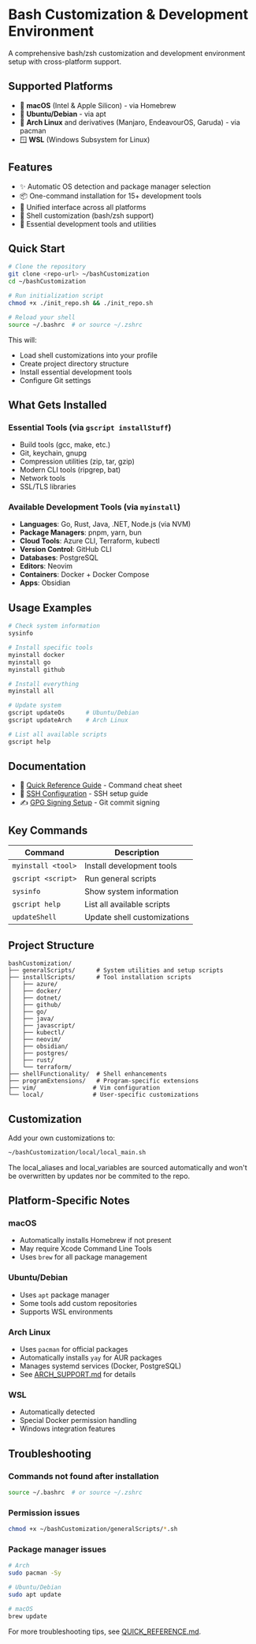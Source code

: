# Bash Customization & Development Environment

A comprehensive bash/zsh customization and development environment setup with cross-platform support.

## Supported Platforms

-   🍎 **macOS** (Intel & Apple Silicon) - via Homebrew
-   🐧 **Ubuntu/Debian** - via apt
-   🔷 **Arch Linux** and derivatives (Manjaro, EndeavourOS, Garuda) - via pacman
-   🪟 **WSL** (Windows Subsystem for Linux)

## Features

-   ✨ Automatic OS detection and package manager selection
-   📦 One-command installation for 15+ development tools
-   🔄 Unified interface across all platforms
-   🎨 Shell customization (bash/zsh support)
-   🔧 Essential development tools and utilities

## Quick Start

```bash
# Clone the repository
git clone <repo-url> ~/bashCustomization
cd ~/bashCustomization

# Run initialization script
chmod +x ./init_repo.sh && ./init_repo.sh

# Reload your shell
source ~/.bashrc  # or source ~/.zshrc
```

This will:

-   Load shell customizations into your profile
-   Create project directory structure
-   Install essential development tools
-   Configure Git settings

## What Gets Installed

### Essential Tools (via `gscript installStuff`)

-   Build tools (gcc, make, etc.)
-   Git, keychain, gnupg
-   Compression utilities (zip, tar, gzip)
-   Modern CLI tools (ripgrep, bat)
-   Network tools
-   SSL/TLS libraries

### Available Development Tools (via `myinstall`)

-   **Languages**: Go, Rust, Java, .NET, Node.js (via NVM)
-   **Package Managers**: pnpm, yarn, bun
-   **Cloud Tools**: Azure CLI, Terraform, kubectl
-   **Version Control**: GitHub CLI
-   **Databases**: PostgreSQL
-   **Editors**: Neovim
-   **Containers**: Docker + Docker Compose
-   **Apps**: Obsidian

## Usage Examples

```bash
# Check system information
sysinfo

# Install specific tools
myinstall docker
myinstall go
myinstall github

# Install everything
myinstall all

# Update system
gscript updateOs      # Ubuntu/Debian
gscript updateArch    # Arch Linux

# List all available scripts
gscript help
```

## Documentation

-   📖 [Quick Reference Guide](QUICK_REFERENCE.md) - Command cheat sheet
-   🔐 [SSH Configuration](SSH_CONFIG.md) - SSH setup guide
-   ✍️ [GPG Signing Setup](generalScripts/GPG_SIGNING_SETUP.md) - Git commit signing

## Key Commands

| Command            | Description                 |
| ------------------ | --------------------------- |
| `myinstall <tool>` | Install development tools   |
| `gscript <script>` | Run general scripts         |
| `sysinfo`          | Show system information     |
| `gscript help`     | List all available scripts  |
| `updateShell`      | Update shell customizations |

## Project Structure

```
bashCustomization/
├── generalScripts/      # System utilities and setup scripts
├── installScripts/      # Tool installation scripts
│   ├── azure/
│   ├── docker/
│   ├── dotnet/
│   ├── github/
│   ├── go/
│   ├── java/
│   ├── javascript/
│   ├── kubectl/
│   ├── neovim/
│   ├── obsidian/
│   ├── postgres/
│   ├── rust/
│   └── terraform/
├── shellFunctionality/  # Shell enhancements
├── programExtensions/   # Program-specific extensions
├── vim/                # Vim configuration
└── local/              # User-specific customizations
```

## Customization

Add your own customizations to:

```bash
~/bashCustomization/local/local_main.sh
```

The local_aliases and local_variables are sourced automatically and won't be overwritten by updates nor be commited to the repo.

## Platform-Specific Notes

### macOS

-   Automatically installs Homebrew if not present
-   May require Xcode Command Line Tools
-   Uses `brew` for all package management

### Ubuntu/Debian

-   Uses `apt` package manager
-   Some tools add custom repositories
-   Supports WSL environments

### Arch Linux

-   Uses `pacman` for official packages
-   Automatically installs `yay` for AUR packages
-   Manages systemd services (Docker, PostgreSQL)
-   See [ARCH_SUPPORT.md](ARCH_SUPPORT.md) for details

### WSL

-   Automatically detected
-   Special Docker permission handling
-   Windows integration features

## Troubleshooting

### Commands not found after installation

```bash
source ~/.bashrc  # or source ~/.zshrc
```

### Permission issues

```bash
chmod +x ~/bashCustomization/generalScripts/*.sh
```

### Package manager issues

```bash
# Arch
sudo pacman -Sy

# Ubuntu/Debian
sudo apt update

# macOS
brew update
```

For more troubleshooting tips, see [QUICK_REFERENCE.md](QUICK_REFERENCE.md#troubleshooting).
